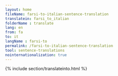 ```yaml
---
layout: home
fileName: farsi-to-italian-sentence-translation
translatein: farsi_to_italian
folderName : translate
lang: en
from: fa
to: it
langName : farsi-to
permalink: /farsi-to-italian-sentence-translation
tool: sentence-translations
nointernationalization: true
---
```

{% include section/translateinto.html %}
